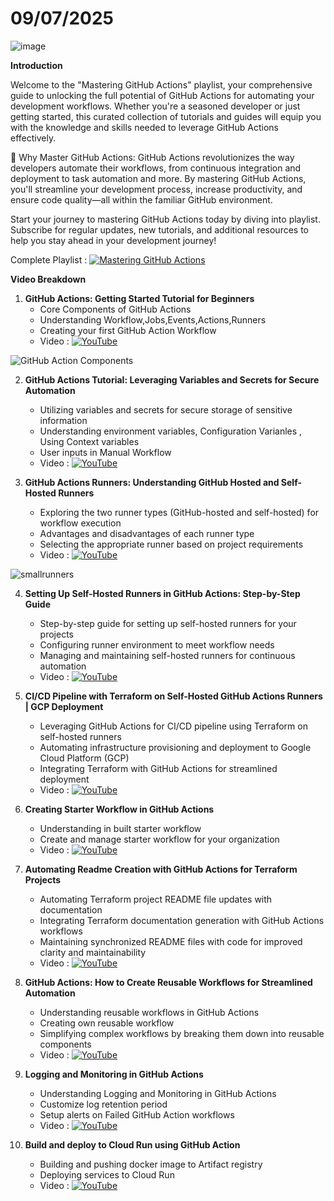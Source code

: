 # 09/07/2025

![image](https://github.com/vishal-bulbule/Mastering-github-actions/assets/143475073/3b3d1c59-a37a-4282-9f0e-92c9b5067c68)

**Introduction**

Welcome to the "Mastering GitHub Actions" playlist, your comprehensive guide to unlocking the full potential of GitHub Actions for automating your development workflows. Whether you're a seasoned developer or just getting started, this curated collection of tutorials and guides will equip you with the knowledge and skills needed to leverage GitHub Actions effectively.

🚀 Why Master GitHub Actions:
GitHub Actions revolutionizes the way developers automate their workflows, from continuous integration and deployment to task automation and more. By mastering GitHub Actions, you'll streamline your development process, increase productivity, and ensure code quality—all within the familiar GitHub environment.

Start your journey to mastering GitHub Actions today by diving into playlist. Subscribe for regular updates, new tutorials, and additional resources to help you stay ahead in your development journey!

Complete Playlist :   [![Mastering GitHub Actions](https://img.shields.io/badge/YouTube-Video-green)](https://www.youtube.com/playlist?list=PLLrA_pU9-Gz2GnvKN0kzVfIZVEUApgjTN)


**Video Breakdown**

1. **GitHub Actions: Getting Started Tutorial for Beginners**
    * Core Components of GitHub Actions
    * Understanding Workflow,Jobs,Events,Actions,Runners
    * Creating your first GitHub Action Workflow
    * Video  :   [![YouTube](https://img.shields.io/badge/YouTube-Video-green)](https://youtu.be/zH8hz_21x_0)

![GitHub Action Components](https://github.com/vishal-bulbule/Mastering-github-actions/assets/143475073/2a3854d5-8fa9-478e-b016-96c2a5da1312)

2. **GitHub Actions Tutorial: Leveraging Variables and Secrets for Secure Automation**
    * Utilizing variables and secrets for secure storage of sensitive information
    * Understanding environment variables, Configuration Varianles , Using Context variables 
    * User inputs in Manual Workflow
    * Video  :   [![YouTube](https://img.shields.io/badge/YouTube-Video-green)](https://youtu.be/mmwn24JxvnU)



3. **GitHub Actions Runners: Understanding GitHub Hosted and Self-Hosted Runners**
    * Exploring the two runner types (GitHub-hosted and self-hosted) for workflow execution
    * Advantages and disadvantages of each runner type
    * Selecting the appropriate runner based on project requirements
    * Video  :   [![YouTube](https://img.shields.io/badge/YouTube-Video-green)](https://youtu.be/2wJU225zKOw)
  
![smallrunners](https://github.com/vishal-bulbule/Mastering-github-actions/assets/143475073/492ef50c-2461-48d4-9fb7-18451744b7d1)




4. **Setting Up Self-Hosted Runners in GitHub Actions: Step-by-Step Guide**
    * Step-by-step guide for setting up self-hosted runners for your projects
    * Configuring runner environment to meet workflow needs
    * Managing and maintaining self-hosted runners for continuous automation
    * Video  :   [![YouTube](https://img.shields.io/badge/YouTube-Video-green)](https://youtu.be/2_TPy4GERs0)


5. **CI/CD Pipeline with Terraform on Self-Hosted GitHub Actions Runners | GCP Deployment**
    * Leveraging GitHub Actions for CI/CD pipeline using Terraform on self-hosted runners
    * Automating infrastructure provisioning and deployment to Google Cloud Platform (GCP)
    * Integrating Terraform with GitHub Actions for streamlined deployment
    * Video  :   [![YouTube](https://img.shields.io/badge/YouTube-Video-green)](https://youtu.be/NKRyEYDZeA8)


6. **Creating Starter Workflow in GitHub Actions**
    * Understanding in built starter workflow
    * Create and manage starter workflow for your organization
    * Video  :   [![YouTube](https://img.shields.io/badge/YouTube-Video-green)](https://youtu.be/Imv7zzJmpwU)


7. **Automating Readme Creation with GitHub Actions for Terraform Projects**
    * Automating Terraform project README file updates with documentation
    * Integrating Terraform documentation generation with GitHub Actions workflows
    * Maintaining synchronized README files with code for improved clarity and maintainability
    * Video  :   [![YouTube](https://img.shields.io/badge/YouTube-Video-green)](https://youtu.be/T8oDEMJWkRY)


8. **GitHub Actions: How to Create Reusable Workflows for Streamlined Automation**
    * Understanding reusable workflows in GitHub Actions
    * Creating own reusable workflow
    * Simplifying complex workflows by breaking them down into reusable components
    * Video  :   [![YouTube](https://img.shields.io/badge/YouTube-Video-green)](https://youtu.be/NliieyVkAJE)


9. **Logging and Monitoring in GitHub Actions**
    * Understanding Logging and Monitoring in GitHub Actions
    * Customize log retention period
    * Setup alerts on Failed GitHub Action workflows
    * Video  :   [![YouTube](https://img.shields.io/badge/YouTube-Video-green)](https://youtu.be/N-X5BhIN6mc)

10. **Build and deploy to Cloud Run using GitHub Action**
    * Building and pushing docker image to Artifact registry
    * Deploying services to Cloud Run
    * Video  :   [![YouTube](https://img.shields.io/badge/YouTube-Video-green)](https://youtu.be/4FRjoc9ycNs)
